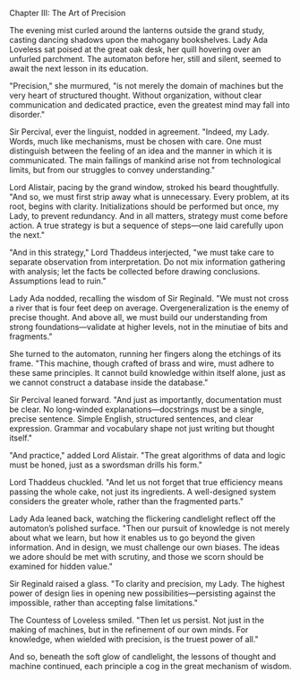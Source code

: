 Chapter III: The Art of Precision

The evening mist curled around the lanterns outside the grand study,
casting dancing shadows upon the mahogany bookshelves. Lady Ada
Loveless sat poised at the great oak desk, her quill hovering over an
unfurled parchment. The automaton before her, still and silent, seemed
to await the next lesson in its education.

"Precision," she murmured, "is not merely the domain of machines but
the very heart of structured thought. Without organization, without
clear communication and dedicated practice, even the greatest mind may
fall into disorder."

Sir Percival, ever the linguist, nodded in agreement. "Indeed, my
Lady. Words, much like mechanisms, must be chosen with care. One must
distinguish between the feeling of an idea and the manner in which it
is communicated. The main failings of mankind arise not from
technological limits, but from our struggles to convey understanding."

Lord Alistair, pacing by the grand window, stroked his beard
thoughtfully. "And so, we must first strip away what is
unnecessary. Every problem, at its root, begins with
clarity. Initializations should be performed but once, my Lady, to
prevent redundancy. And in all matters, strategy must come before
action. A true strategy is but a sequence of steps—one laid carefully
upon the next."

"And in this strategy," Lord Thaddeus interjected, "we must take care
to separate observation from interpretation. Do not mix information
gathering with analysis; let the facts be collected before drawing
conclusions. Assumptions lead to ruin."

Lady Ada nodded, recalling the wisdom of Sir Reginald. "We must not
cross a river that is four feet deep on average. Overgeneralization is
the enemy of precise thought. And above all, we must build our
understanding from strong foundations—validate at higher levels, not
in the minutiae of bits and fragments."

She turned to the automaton, running her fingers along the etchings of
its frame. "This machine, though crafted of brass and wire, must
adhere to these same principles. It cannot build knowledge within
itself alone, just as we cannot construct a database inside the
database."

Sir Percival leaned forward. "And just as importantly, documentation
must be clear. No long-winded explanations—docstrings must be a
single, precise sentence. Simple English, structured sentences, and
clear expression. Grammar and vocabulary shape not just writing but
thought itself."

"And practice," added Lord Alistair. "The great algorithms of data and
logic must be honed, just as a swordsman drills his form."

Lord Thaddeus chuckled. "And let us not forget that true efficiency
means passing the whole cake, not just its ingredients. A
well-designed system considers the greater whole, rather than the
fragmented parts."

Lady Ada leaned back, watching the flickering candlelight reflect off
the automaton’s polished surface. "Then our pursuit of knowledge is
not merely about what we learn, but how it enables us to go beyond the
given information. And in design, we must challenge our own
biases. The ideas we adore should be met with scrutiny, and those we
scorn should be examined for hidden value."

Sir Reginald raised a glass. "To clarity and precision, my Lady. The
highest power of design lies in opening new possibilities—persisting
against the impossible, rather than accepting false limitations."

The Countess of Loveless smiled. "Then let us persist. Not just in the
making of machines, but in the refinement of our own minds. For
knowledge, when wielded with precision, is the truest power of all."

And so, beneath the soft glow of candlelight, the lessons of thought
and machine continued, each principle a cog in the great mechanism of
wisdom.